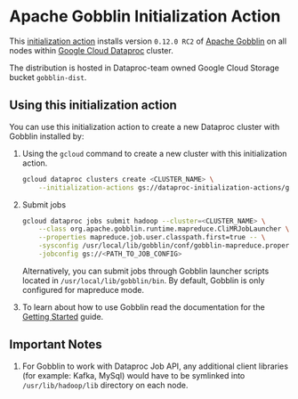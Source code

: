 # Apache Gobblin Initialization Action

This [initialization action](https://cloud.google.com/dataproc/init-actions) installs version
`0.12.0 RC2` of [Apache Gobblin](https://gobblin.incubator.apache.org/) on all nodes within
[Google Cloud Dataproc](https://cloud.google.com/dataproc) cluster.

The distribution is hosted in Dataproc-team owned Google Cloud Storage bucket `gobblin-dist`.

## Using this initialization action
You can use this initialization action to create a new Dataproc cluster with Gobblin installed by:

1. Using the `gcloud` command to create a new cluster with this initialization action.

    ```bash
    gcloud dataproc clusters create <CLUSTER_NAME> \
        --initialization-actions gs://dataproc-initialization-actions/gobblin/gobblin.sh
    ```

2. Submit jobs

    ```bash
    gcloud dataproc jobs submit hadoop --cluster=<CLUSTER_NAME> \
        --class org.apache.gobblin.runtime.mapreduce.CliMRJobLauncher \
        --properties mapreduce.job.user.classpath.first=true -- \
        -sysconfig /usr/local/lib/gobblin/conf/gobblin-mapreduce.properties \
        -jobconfig gs://<PATH_TO_JOB_CONFIG>
    ```

   Alternatively, you can submit jobs through Gobblin launcher scripts located in
   `/usr/local/lib/gobblin/bin`. By default, Gobblin is only configured for mapreduce mode.

3. To learn about how to use Gobblin read the documentation for the
   [Getting Started](https://gobblin.readthedocs.io/en/latest/) guide.

## Important Notes

1. For Gobblin to work with Dataproc Job API, any additional client libraries
   (for example: Kafka, MySql) would have to be symlinked into `/usr/lib/hadoop/lib` directory on
   each node.

